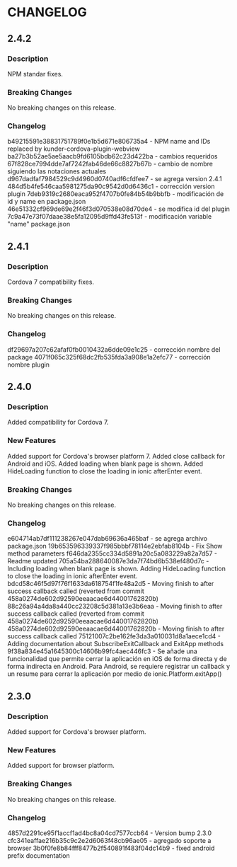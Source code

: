 # CHANGELOG

## 2.4.2

### Description
NPM standar fixes.

### Breaking Changes
No breaking changes on this release.

### Changelog
b49215591e38831751789f0e1b5d671e806735a4 - NPM name and IDs replaced by kunder-cordova-plugin-webview
ba27b3b52ae5ae5aacb9fd6105bdb62c23d422ba - cambios requeridos
67f828ce7994dde7af7242fab46de66c8827b67b - cambio de nombre siguiendo las notaciones actuales
d967dadfaf7984529c9d4960d0740adf6cfdfee7 - se agrega version 2.4.1
484d5b4fe546caa5981275da90c9542d0d6436c1 - corrección version plugin
7deb9319c2680eaca952f4707b0fe84b54b9bbfb - modificación de id y name en package.json
46e51332cf969de69e2f46f3d070538e08d70de4 - se modifica id del plugin
7c9a47e73f07daae38e5fa12095d9ffd43fe513f - modificación variable "name" package.json

## 2.4.1

### Description
Cordova 7 compatibility fixes.

### Breaking Changes
No breaking changes on this release.

### Changelog
df29697a207c62afaf0fb0010432a6dde09e1c25 - corrección nombre del package
4071f065c325f68dc2fb535fda3a908e1a2efc77 - corrección nombre plugin

## 2.4.0

### Description
Added compatibility for Cordova 7.

### New Features
Added support for Cordova's browser platform 7.
Added close callback for Android and iOS.
Added loading when blank page is shown.
Added HideLoading function to close the loading in ionic afterEnter event.

### Breaking Changes
No breaking changes on this release.

### Changelog
e604714ab7df111238267e047dab69636a465baf - se agrega archivo package.json
19b653596339337f985bbbf78114e2ebfab8104b - Fix Show method parameters
f646da2355cc334d5891a20c5a083229a82a7d57 - Readme updated
705a54ba288640087e3da7f74bd6b538ef480d7c - Including loading when blank page is shown. Adding HideLoading function to close the loading in ionic afterEnter event.
bdcd58c46f5d97f76f1633da618754f1fe48a2d5 - Moving finish to after success callback called (reverted from commit 458a0274de602d92590eeaacae6d44001762820b)
88c26a94a4da8a440cc23208c5d381a13e3b6eaa - Moving finish to after success callback called (reverted from commit 458a0274de602d92590eeaacae6d44001762820b)
458a0274de602d92590eeaacae6d44001762820b - Moving finish to after success callback called
75121007c2be162fe3da3a010031d8a1aece1cd4 - Adding documentation about SubscribeExitCallback and ExitApp methods
9f38a834e45a1645300c14606b99fc4aec446fc3 - Se añade una funcionalidad que permite cerrar la aplicación en iOS de forma directa y de forma indirecta en Android. Para Android, se requiere registrar un callback y un resume para cerrar la aplicación por medio de ionic.Platform.exitApp()

## 2.3.0

### Description
Added support for Cordova's browser platform.

### New Features
Added support for browser platform.

### Breaking Changes
No breaking changes on this release.

### Changelog
4857d2291ce95f1accf1ad4bc8a04cd7577ccb64 - Version bump 2.3.0
cfc341eaffae216b35c9c2e2d6063f48cb96ae05 - agregado soporte a browser
3b0f0fe8b84fff8477b2f540891f483f04dc14b9 - fixed android prefix documentation
